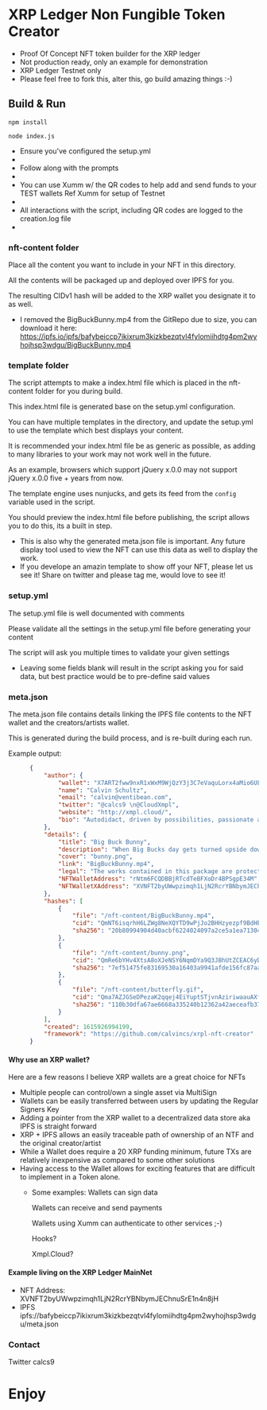 # XRP Ledger Non Fungible Token Creator
 - Proof Of Concept NFT token builder for the XRP ledger
 - Not production ready, only an example for demonstration
 - XRP Ledger Testnet only
 - Please feel free to fork this, alter this, go build amazing things :-)


## Build & Run

`npm install`

`node index.js`

 - Ensure you've configured the setup.yml
 - 
 - Follow along with the prompts
 - 
 - You can use Xumm w/ the QR codes to help add and send funds to your TEST wallets Ref Xumm for setup of Testnet
 - 
 - All interactions with the script, including QR codes are logged to the creation.log file
 - 

### nft-content folder
  Place all the content you want to include in your NFT in this directory.  
  
  All the contents will be packaged up and deployed over IPFS for you. 
  
  The resulting CIDv1 hash will be added to the XRP wallet you designate it to as well.
  

  - I removed the BigBuckBunny.mp4 from the GitRepo due to size, you can download it here: https://ipfs.io/ipfs/bafybeiccp7ikixrum3kizkbezqtvl4fylomiihdtg4pm2wyhojhsp3wdgu/BigBuckBunny.mp4


### template folder
  The script attempts to make a index.html file which is placed in the nft-content folder for you during build.
  
  This index.html file is generated base on the setup.yml configuration.
  
  You can have multiple templates in the directory, and update the setup.yml to use the template which best displays your content.
  
  It is recommended your index.html file be as generic as possible, as adding to many libraries to your work may not work well in the future.
  
  As an example, browsers which support jQuery x.0.0 may not support jQuery x.0.0 five + years from now.  
  
  The template engine uses nunjucks, and gets its feed from the `config` variable used in the script.
  
  You should preview the index.html file before publishing, the script allows you to do this, its a built in step.
  

  - This is also why the generated meta.json file is important. Any future display tool used to view the NFT can use this data as well to display the work.
  - If you develope an amazin template to show off your NFT, please let us see it! Share on twitter and please tag me, would love to see it!

### setup.yml
  The setup.yml file is well documented with comments
  
  Please validate all the settings in the setup.yml file before generating your content
  
  The script will ask you multiple times to validate your given settings
    
 - Leaving some fields blank will result in the script asking you for said data, but best practice would be to pre-define said values


### meta.json
  The meta.json file contains details linking the IPFS file contents to the NFT wallet and the creators/artists wallet.
  
  This is generated during the build process, and is re-built during each run.
  
  Example output:
  ```json
        {
            "author": {
                "wallet": "X7ART2fww9nxR1xWxM9WjQzY3j3C7eVaquLorx4aMio6UL8",
                "name": "Calvin Schultz",
                "email": "calvin@ventibean.com",
                "twitter": "@calcs9 \n@CloudXmpl",
                "website": "http://xmpl.cloud/",
                "bio": "Autodidact, driven by possibilities, passionate about Technology, Security, Personal Finance, Blockchain, Real Estate, Science\nDev: Python,JS,Go,Rust,Java,etc\nFind me on Twitter @calcs9 or @CloudXmpl"
            },
            "details": {
                "title": "Big Buck Bunny",
                "description": "When Big Bucks day gets turned upside down by the loss of his favorite butterflies via some rotten rodents, he takes to the offensive to avenge his friends. This is a short animated, comedic, and light-hearted movie that has stood the test of time.\nCode-named \"Project Peach\" by the Blender Institute, the film was made using a free and open-source software application called Blender.\n\nThis short film was released in 2008 under the Creative Commons Attribution 3.0 license.\n\nThis NFT is a distribution of that original work.  By releasing this work as an NFT, It's my hope to accomplish the following:\n1) Preserve the work of this media on a decentralized platform\n2) Bring awareness to XRPs ability to create NFTs on the ledger easily and efficiently\n3) Show the benefits of having an XRP wallet as the NFT vs a \"token\"\n4) Raise money for some great open source projects/foundations\n\nClick the above floating BigBuckBunny to watch short film if you have an IPFS enabled browser.",
                "cover": "bunny.png",
                "link": "BigBuckBunny.mp4",
                "legal": "The works contained in this package are protected by U.S. and International copyright laws\nCreative Commons Attribution 3.0 license\n(c) copyright 2008, Blender Foundation / www.bigbuckbunny.org",
                "NFTWalletAddress": "rNtm6FCQDBBjRTcdTeBFXoDr4BPSgpE34M",
                "NFTWalletXAddress": "XVNFT2byUWwpzimqh1LjN2RcrYBNbymJEChnuSrE1n4n8jH"
            },
            "hashes": [
                {
                    "file": "/nft-content/BigBuckBunny.mp4",
                    "cid": "QmNT6isqrhH6LZWg8NeXQYTD9wPjJo2BHHzyezpf9BdHbD",
                    "sha256": "20b80994904d40acbf6224024097a2ce5a1ea7130478e57162a38af1b876dfce"
                },
                {
                    "file": "/nft-content/bunny.png",
                    "cid": "QmRe6bYHv4XtsA8oXJeNSY6NqmDYa9Q3JBhUtZCEAC6yDQ",
                    "sha256": "7ef51475fe83169530a16403a9941afde156fc87aa058a8500131a23de600f9a"
                },
                {
                    "file": "/nft-content/butterfly.gif",
                    "cid": "Qma7AZJGSeDPezaK2qqej4EiYuptSTjvnAziriwaauAXf7",
                    "sha256": "110b30dfa67ae6668a335240b12362a42aeceafb374bf8617816e8a13ff12ffc"
                }
            ],
            "created": 1615926994199,
            "framework": "https://github.com/calvincs/xrpl-nft-creator"
        }

  ```

#### Why use an XRP wallet?
 Here are a few reasons I believe XRP wallets are a great choice for NFTs

 - Multiple people can control/own a single asset via MultiSign
 - Wallets can be easily transferred between users by updating the Regular Signers Key
 - Adding a pointer from the XRP wallet to a decentralized data store aka IPFS is straight forward
 - XRP + IPFS allows an easily traceable path of ownership of an NTF and the original creator/artist
 - While a Wallet does require a 20 XRP funding minimum, future TXs are relatively inexpensive as compared to some other solutions
 - Having access to the Wallet allows for exciting features that are difficult to implement in a Token alone.
    - Some examples:
        Wallets can sign data
        
        Wallets can receive and send payments
        
        Wallets using Xumm can authenticate to other services ;-)
        
        Hooks?
        
        Xmpl.Cloud?
        


#### Example living on the XRP Ledger MainNet
 - NFT Address: XVNFT2byUWwpzimqh1LjN2RcrYBNbymJEChnuSrE1n4n8jH
 - IPFS ipfs://bafybeiccp7ikixrum3kizkbezqtvl4fylomiihdtg4pm2wyhojhsp3wdgu/meta.json


 ### Contact
 Twitter calcs9

 # Enjoy

